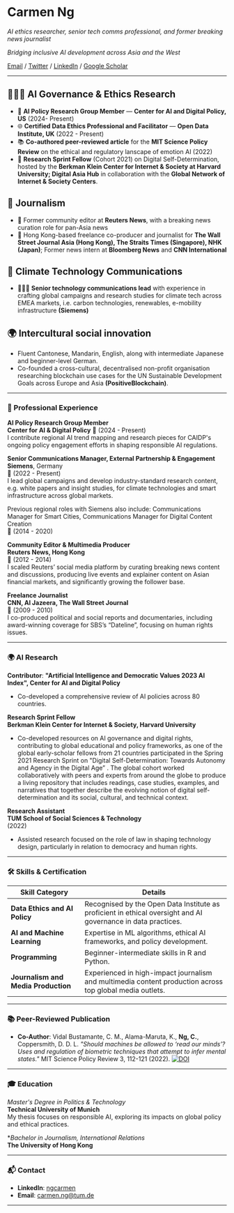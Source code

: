 
# Carmen Ng
_AI ethics researcher, senior tech comms professional, and former breaking news journalist_

_Bridging inclusive AI development across Asia and the West_

[Email](mailto:carmen.ng@tum.de) / [Twitter](https://twitter.com/i/flow/login?redirect_after_login=%2Fcarmen_ngkaman) / [LinkedIn](https://www.linkedin.com/in/ngcarmen/) / [Google Scholar](https://scholar.google.com/citations?user=CRGNIPgAAAAJ&hl=en#d=gsc_md_cod&t=1714929260684&u=%2Fcitations%3Fview_op%3Dlist_suggested_coauthors%26hl%3Den%26json%3D%26user%3DCRGNIPgAAAAJ%23t%3Dgsc_cod_sugg) 

---

## 👩🏼‍💻 AI Governance & Ethics Research

- 🤖 **AI Policy Research Group Member** — **Center for AI and Digital Policy, US** (2024- Present)
- 🌐 **Certified Data Ethics Professional and Facilitator** — **Open Data Institute, UK** (2022 - Present)
- 📚 **Co-authored peer-reviewed article** for the **MIT Science Policy Review** on the ethical and regulatory lanscape of emotion AI (2022)
- 📝 **Research Sprint Fellow** (Cohort 2021) on Digital Self-Determination, hosted by the **Berkman Klein Center for Internet & Society at Harvard University; Digital Asia Hub** in collaboration with the **Global Network of Internet & Society Centers**.

## 📝 Journalism
- 📰 Former community editor at **Reuters News**, with a breaking news curation role for pan-Asia news
- 📰 Hong Kong-based freelance co-producer and journalist for **The Wall Street Journal Asia (Hong Kong), The Straits Times (Singapore), NHK (Japan)**; Former news intern at **Bloomberg News** and **CNN International**
  
## 📱 Climate Technology Communications
- 👩🏼‍💻 **Senior technology communications lead** with experience in crafting global campaigns and research studies for climate tech across EMEA markets, i.e. carbon technologies, renewables, e-mobility infrastructure **(Siemens)**
  
## 🌍 Intercultural social innovation
- Fluent Cantonese, Mandarin, English, along with intermediate Japanese and beginner-level German.
- Co-founded a cross-cultural, decentralised non-profit organisation researching blockchain use cases for the UN Sustainable Development Goals across Europe and Asia **(PositiveBlockchain)**.


---


### 💼 Professional Experience

**AI Policy Research Group Member**  
**Center for AI & Digital Policy**
📅 (2024 - Present)  
I contribute regional AI trend mapping and research pieces for CAIDP's ongoing policy engagement efforts in shaping responsible AI regulations.

**Senior Communications Manager, External Partnership & Engagement**  
**Siemens**, Germany  
📅 (2022 - Present)  
I lead global campaigns and develop industry-standard research content, e.g. white papers and insight studies, for climate technologies and smart infrastructure across global markets.

Previous regional roles with Siemens also include: Communications Manager for Smart Cities, Communications Manager for Digital Content Creation  
📅 (2014 - 2020)

**Community Editor & Multimedia Producer**  
**Reuters News, Hong Kong**  
📅 (2012 - 2014)  
I scaled Reuters’ social media platform by curating breaking news content and discussions, producing live events and explainer content on Asian financial markets, and significantly growing the follower base.

**Freelance Journalist**  
**CNN, Al Jazeera, The Wall Street Journal**  
📅 (2009 - 2010)  
I co-produced political and social reports and documentaries, including award-winning coverage for SBS’s “Dateline”, focusing on human rights issues.

---

### 🌍 AI Research

**Contributor**: 
**"Artificial Intelligence and Democratic Values 2023 AI Index", Center for AI and Digital Policy**  
- Co-developed a comprehensive review of AI policies across 80 countries.

**Research Sprint Fellow**  
**Berkman Klein Center for Internet & Society, Harvard University**  
- Co-developed resources on AI governance and digital rights, contributing to global educational and policy frameworks, as one of the global early-scholar fellows from 21 countries participated in the Spring 2021 Research Sprint on "Digital Self-Determination: Towards Autonomy and Agency in the Digital Age” . The global cohort worked collaboratively with peers and experts from around the globe to produce a living repository that includes readings, case studies, examples, and narratives that together describe the evolving notion of digital self-determination and its social, cultural, and technical context.

**Research Assistant**  
**TUM School of Social Sciences & Technology**  
(2022)  
- Assisted research focused on the role of law in shaping technology design, particularly in relation to democracy and human rights.

---

### 🛠 Skills & Certification

| Skill Category                | Details                                  |
|-------------------------------|------------------------------------------|
| **Data Ethics and AI Policy** | Recognised by the Open Data Institute as proficient in ethical oversight and AI governance in data practices. |
| **AI and Machine Learning**   | Expertise in ML algorithms, ethical AI frameworks, and policy development. |
| **Programming**   | Beginner-intermediate skills in R and Python. |
| **Journalism and Media Production** | Experienced in high-impact journalism and multimedia content production across top global media outlets. |

---

### 📚 Peer-Reviewed Publication

- **Co-Author**: Vidal Bustamante, C. M., Alama-Maruta, K., **Ng, C.**, Coppersmith, D. D. L. _"Should machines be allowed to ‘read our minds’? Uses and regulation of biometric techniques that attempt to infer mental states."_ MIT Science Policy Review 3, 112-121 (2022). [![DOI](https://img.shields.io/badge/DOI-10.38105/spr.qy2iibrk72-blue.svg)](https://doi.org/10.38105/spr.qy2iibrk72)


---

### 🎓 Education

*Master's Degree in Politics & Technology*  
**Technical University of Munich**  
My thesis focuses on responsible AI, exploring its impacts on global policy and ethical practices.

**Bachelor in Journalism, International Relations*  
**The University of Hong Kong**  

---

### 📬 Contact 

- **LinkedIn**: [ngcarmen](https://www.linkedin.com/in/ngcarmen)
- **Email**: carmen.ng@tum.de

---
</html>
